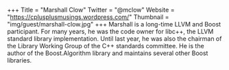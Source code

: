 +++
Title = "Marshall Clow"
Twitter = "@mclow"
Website = "https://cplusplusmusings.wordpress.com/"
Thumbnail = "img/guest/marshall-clow.jpg"
+++
Marshall is a long-time LLVM and Boost participant. For many years, he was the code owner for libc++, the LLVM standard library implementation. Until last year, he was also the chairman of the Library Working Group of the C++ standards committee. He is the author of the Boost.Algorithm library and maintains several other Boost libraries.